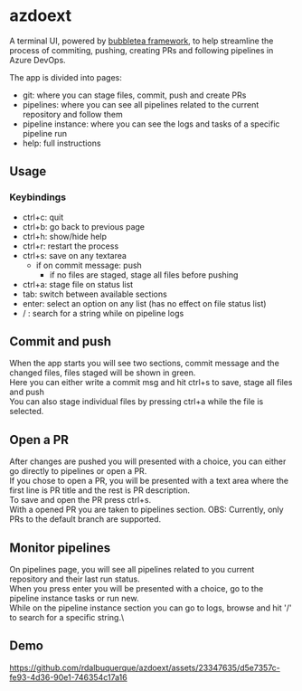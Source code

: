 
# azdoext

A terminal UI, powered by [bubbletea framework](https://github.com/charmbracelet/bubbleteahttps://github.com/charmbracelet/bubbletea), to help streamline the process of commiting, pushing, creating PRs and following pipelines in Azure DevOps.

The app is divided into pages:
* git: where you can stage files, commit, push and create PRs
* pipelines: where you can see all pipelines related to the current repository and follow them
* pipeline instance: where you can see the logs and tasks of a specific pipeline run
* help: full instructions

## Usage
### Keybindings
- ctrl+c: quit
- ctrl+b: go back to previous page
- ctrl+h: show/hide help
- ctrl+r: restart the process
- ctrl+s: save on any textarea
	- if on commit message: push
		- if no files are staged, stage all files before pushing
- ctrl+a: stage file on status list
- tab: switch between available sections
- enter: select an option on any list (has no effect on file status list)
- / : search for a string while on pipeline logs


## Commit and push
When the app starts you will see two sections, commit message and the changed files, files staged will be shown in green.\
Here you can either write a commit msg and hit ctrl+s to save, stage all files and push\
You can also stage individual files by pressing ctrl+a while the file is selected.

## Open a PR
After changes are pushed you will presented with a choice, you can either go directly to pipelines or open a PR.\
If you chose to open a PR, you will be presented with a text area where the first line is PR title and the rest is PR description.\
To save and open the PR press ctrl+s.\
With a opened PR you are taken to pipelines section.
OBS: Currently, only PRs to the default branch are supported.

## Monitor pipelines
On pipelines page, you will see all pipelines related to you current repository and their last run status.\
When you press enter you will be presented with a choice, go to the pipeline instance tasks or run new.\
While on the pipeline instance section you can go to logs, browse and hit '/' to search for a specific string.\

## Demo


https://github.com/rdalbuquerque/azdoext/assets/23347635/d5e7357c-fe93-4d36-90e1-746354c17a16

